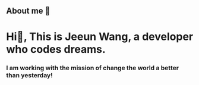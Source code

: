 ## About me 👋

<h1 align="left">Hi👋, This is Jeeun Wang, a developer who codes dreams.</h1>
<h3 align="left">I am working with the mission of change the world a better than yesterday!</h3>

